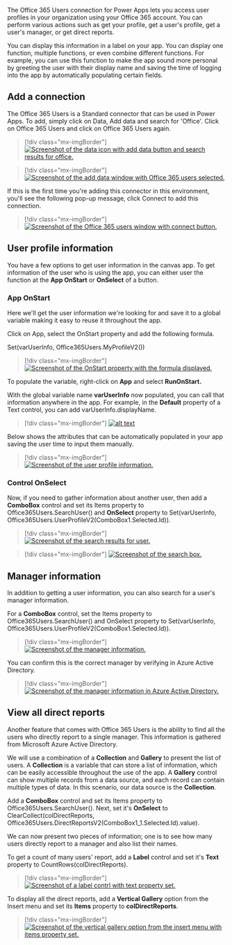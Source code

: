 The Office 365 Users connection for Power Apps lets you access user profiles in your organization using your Office 365 account. You can perform various actions such as get your profile, get a user's profile, get a user's manager, or get direct reports.

You can display this information in a label on your app. You can display one function, multiple functions, or even combine different functions. For example, you can use this function to make the app sound more personal by greeting the user with their display name and saving the time of logging into the app by automatically populating certain fields.

## Add a connection

The Office 365 Users is a Standard connector that can be used in Power Apps. To add, simply click on Data, Add data and search for 'Office'. Click on Office 365 Users and click on Office 365 Users again.

> [!div class="mx-imgBorder"]
> [![Screenshot of the data icon with add data button and search results for office.](../media/office-365-users-connector.png)](../media/office-365-users-connector.png#lightbox)

> [!div class="mx-imgBorder"]
> [![Screenshot of the add data window with Office 365 users selected.](../media/office-365-users-connector-2.png)](../media/office-365-users-connector-2.png#lightbox)

If this is the first time you're adding this connector in this environment, you'll see the following pop-up message, click Connect to add this connection.

> [!div class="mx-imgBorder"]
> [![Screenshot of the Office 365 users window with connect button.](../media/first-time-office-365-users-connection.png)](../media/first-time-office-365-users-connection.png#lightbox)

## User profile information

You have a few options to get user information in the canvas app. To get information of the user who is using the app, you can either user the function at the **App OnStart** or **OnSelect** of a button.

### App OnStart

Here we'll get the user information we're looking for and save it to a global variable making it easy to reuse it throughout the app.

Click on App, select the OnStart property and add the following formula.

Set(varUserInfo, Office365Users.MyProfileV2())

> [!div class="mx-imgBorder"]
> [![Screenshot of the OnStart property with the formula displayed.](../media/my-profiler-app-onstart.png)](../media/my-profiler-app-onstart.png#lightbox)

To populate the variable, right-click on **App** and select **RunOnStart.**

With the global variable name **varUserInfo** now populated, you can call that information anywhere in the app. For example, in the **Default** property of a Text control, you can add varUserInfo.displayName.

> [!div class="mx-imgBorder"]
> [![alt text](../media/text-default-display-name.png)](../media/text-default-display-name.png#lightbox)

Below shows the attributes that can be automatically populated in your app saving the user time to input them manually.

> [!div class="mx-imgBorder"]
> [![Screenshot of the user profile information.](../media/user-profile-information.png)](../media/user-profile-information.png#lightbox)

### Control OnSelect

Now, if you need to gather information about another user, then add a **ComboBox** control and set its Items property to Office365Users.SearchUser() and **OnSelect** property to Set(varUserInfo, Office365Users.UserProfileV2(ComboBox1.Selected.Id)).

> [!div class="mx-imgBorder"]
> [![Screenshot of the search results for user.](../media/test-search-user-2.png)](../media/test-search-user-2.png#lightbox)

> [!div class="mx-imgBorder"]
> [![Screenshot of the search box.](../media/test-search-user.png)](../media/test-search-user.png#lightbox)

## Manager information

In addition to getting a user information, you can also search for a user's manager information.

For a **ComboBox** control, set the Items property to Office365Users.SearchUser() and OnSelect property to Set(varUserInfo, Office365Users.UserProfileV2(ComboBox1.Selected.Id)).

> [!div class="mx-imgBorder"]
> [![Screenshot of the manager information.](../media/manager-information.png)](../media/manager-information.png#lightbox)

You can confirm this is the correct manager by verifying in Azure Active Directory.

> [!div class="mx-imgBorder"]
> [![Screenshot of the manager information in Azure Active Directory.](../media/verified-manager.png)](../media/verified-manager.png#lightbox)

## View all direct reports

Another feature that comes with Office 365 Users is the ability to find all the users who directly report to a single manager. This information is gathered from Microsoft Azure Active Directory.

We will use a combination of a **Collection** and **Gallery** to present the list of users. A **Collection** is a variable that can store a list of information, which can be easily accessible throughout the use of the app. A **Gallery** control can show multiple records from a data source, and each record can contain multiple types of data. In this scenario, our data source is the **Collection**.

Add a **ComboBox** control and set its Items property to Office365Users.SearchUser(). Next, set it's **OnSelect** to ClearCollect(colDirectReports, Office365Users.DirectReportsV2(ComboBox1_1.Selected.Id).value).

We can now present two pieces of information; one is to see how many users directly report to a manager and also list their names.

To get a count of many users' report, add a **Label** control and set it's **Text** property to CountRows(colDirectReports).

> [!div class="mx-imgBorder"]
> [![Screenshot of a label contrl with text property set.](../media/label-county-direct-reports.png)](../media/label-county-direct-reports.png#lightbox)

To display all the direct reports, add a **Vertical Gallery** option from the Insert menu and set its **Items** property to **colDirectReports**.

> [!div class="mx-imgBorder"]
> [![Screenshot of the vertical gallery option from the insert menu with items property set.](../media/list-direct-users-names.png)](../media/list-direct-users-names.png#lightbox)
